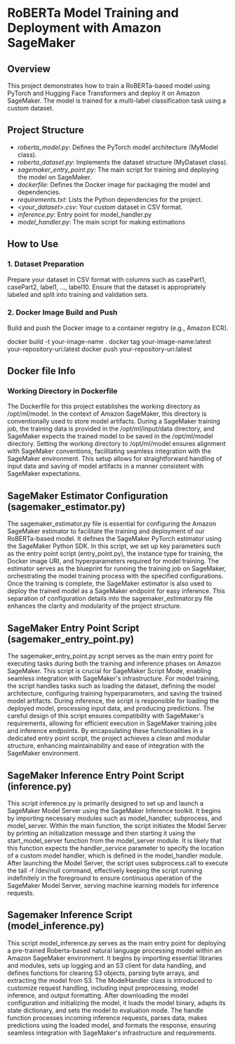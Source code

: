 # RoBERTa Model Training and Deployment with Amazon SageMaker

## Overview

This project demonstrates how to train a RoBERTa-based model using PyTorch and Hugging Face Transformers and deploy it on Amazon SageMaker. The model is trained for a multi-label classification task using a custom dataset.

## Project Structure

- *roberta_model.py*: Defines the PyTorch model architecture (MyModel class).
- *roberta_dataset.py*: Implements the dataset structure (MyDataset class).
- *sagemaker_entry_point.py*: The main script for training and deploying the model on SageMaker.
- *dockerfile*: Defines the Docker image for packaging the model and dependencies.
- *requirements.txt*: Lists the Python dependencies for the project.
- *<your_dataset>.csv*: Your custom dataset in CSV format.
- *inference.py*: Entry point for model_handler.py
- *model_handler.py*: The main script for making estimations

## How to Use

### 1. Dataset Preparation

Prepare your dataset in CSV format with columns such as casePart1, casePart2, label1, ..., label10. Ensure that the dataset is appropriately labeled and split into training and validation sets.

### 2. Docker Image Build and Push

Build and push the Docker image to a container registry (e.g., Amazon ECR).

docker build -t your-image-name .
docker tag your-image-name:latest your-repository-uri:latest
docker push your-repository-uri:latest

## Docker file Info

### Working Directory in Dockerfile

The Dockerfile for this project establishes the working directory as /opt/ml/model. In the context of Amazon SageMaker, this directory is conventionally used to store model artifacts. During a SageMaker training job, the training data is provided in the /opt/ml/input/data directory, and SageMaker expects the trained model to be saved in the /opt/ml/model directory. Setting the working directory to /opt/ml/model ensures alignment with SageMaker conventions, facilitating seamless integration with the SageMaker environment. This setup allows for straightforward handling of input data and saving of model artifacts in a manner consistent with SageMaker expectations.


## SageMaker Estimator Configuration (sagemaker_estimator.py)

The sagemaker_estimator.py file is essential for configuring the Amazon SageMaker estimator to facilitate the training and deployment of our RoBERTa-based model. It defines the SageMaker PyTorch estimator using the SageMaker Python SDK. In this script, we set up key parameters such as the entry point script (entry_point.py), the instance type for training, the Docker image URI, and hyperparameters required for model training. The estimator serves as the blueprint for running the training job on SageMaker, orchestrating the model training process with the specified configurations. Once the training is complete, the SageMaker estimator is also used to deploy the trained model as a SageMaker endpoint for easy inference. This separation of configuration details into the sagemaker_estimator.py file enhances the clarity and modularity of the project structure.


## SageMaker Entry Point Script (sagemaker_entry_point.py)

The sagemaker_entry_point.py script serves as the main entry point for executing tasks during both the training and inference phases on Amazon SageMaker. This script is crucial for SageMaker Script Mode, enabling seamless integration with SageMaker's infrastructure. For model training, the script handles tasks such as loading the dataset, defining the model architecture, configuring training hyperparameters, and saving the trained model artifacts. During inference, the script is responsible for loading the deployed model, processing input data, and producing predictions. The careful design of this script ensures compatibility with SageMaker's requirements, allowing for efficient execution in SageMaker training jobs and inference endpoints. By encapsulating these functionalities in a dedicated entry point script, the project achieves a clean and modular structure, enhancing maintainability and ease of integration with the SageMaker environment.


## SageMaker Inference Entry Point Script (inference.py)

This script inference.py is primarily designed to set up and launch a SageMaker Model Server using the SageMaker Inference toolkit. It begins by importing necessary modules such as model_handler, subprocess, and model_server. Within the main function, the script initiates the Model Server by printing an initialization message and then starting it using the start_model_server function from the model_server module. It is likely that this function expects the handler_service parameter to specify the location of a custom model handler, which is defined in the model_handler module. After launching the Model Server, the script uses subprocess.call to execute the tail -f /dev/null command, effectively keeping the script running indefinitely in the foreground to ensure continuous operation of the SageMaker Model Server, serving machine learning models for inference requests.

## Sagemaker Inference Script (model_inference.py)

This script model_inference.py serves as the main entry point for deploying a pre-trained Roberta-based natural language processing model within an Amazon SageMaker environment. It begins by importing essential libraries and modules, sets up logging and an S3 client for data handling, and defines functions for clearing S3 objects, parsing byte arrays, and extracting the model from S3. The ModelHandler class is introduced to customize request handling, including input preprocessing, model inference, and output formatting. After downloading the model configuration and initializing the model, it loads the model binary, adapts its state dictionary, and sets the model to evaluation mode. The handle function processes incoming inference requests, parses data, makes predictions using the loaded model, and formats the response, ensuring seamless integration with SageMaker's infrastructure and requirements.